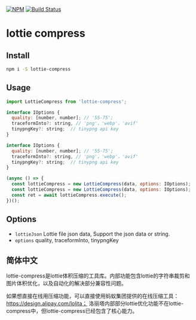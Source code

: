 [![NPM](https://nodei.co/npm/lottie-compress.png)](https://nodei.co/npm/lottie-compress/)
[![Build Status](https://travis-ci.org/fancy-lottie/lottie-compress.svg?branch=master)](https://app.travis-ci.com/github/weiesky)

# lottie compress

## Install

```bash
npm i -S lottie-compress
```

## Usage

```js
import LottieCompress from 'lottie-compress';

interface IOptions {
  quality: [number, number]; // '55-75';
  traceformInto?: string, // 'png'，'webp'，'avif'
  tinypngKey?: string;  // tinypng api key
}

interface IOptions {
  quality: [number, number]; // '55-75';
  traceformInto?: string, // 'png'，'webp'，'avif'
  tinypngKey?: string;  // tinypng api key
}

(async () => {
  const lottieCompress = new LottieCompress(data, options: IOptions);
  const lottieCompress = new LottieCompress(data, options: IOptions);
  const ret = await lottieCompress.execute();
})();
```

## Options

- `lottieJson` Lottie file json data, Support the json data or string.
- `options` quality, traceformInto, tinypngKey




## 简体中文

lottie-compress是lottie体积压缩的工具库。内部功能包含lottie的字符串裁剪和图片体积优化，以及自动化的解决部分兼容性问题。

如果想直接在线用压缩功能，可以直接使用蚂蚁集团提供的在线压缩工具：https://design.alipay.com/lolita；
洛丽塔内部部分lottie优化功能不在lottie-compress中，但lottie-compress已经包含了核心能力。


